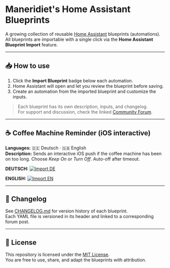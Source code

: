 # Maneridiet's Home Assistant Blueprints

A growing collection of reusable [Home Assistant](https://www.home-assistant.io) blueprints (automations).  
All blueprints are importable with a single click via the **Home Assistant Blueprint Import** feature.

---

## 📥 How to use

1. Click the **Import Blueprint** badge below each automation.  
2. Home Assistant will open and let you review the blueprint before saving.  
3. Create an automation from the imported blueprint and customize the inputs.  

> Each blueprint has its own description, inputs, and changelog.  
> For support and discussion, check the linked [Community Forum](https://community.home-assistant.io/c/blueprints-exchange/53).

---

## ☕ Coffee Machine Reminder (iOS interactive)

**Languages:** 🇩🇪 Deutsch · 🇬🇧 English  
**Description:** Sends an interactive iOS push if the coffee machine has been on too long. Choose *Keep On* or *Turn Off*. Auto-off after timeout.

**DEUTSCH:**
[![Import DE](https://my.home-assistant.io/badges/blueprint_import.svg)](https://my.home-assistant.io/redirect/blueprint_import/?blueprint_url=https%3A%2F%2Fraw.githubusercontent.com%2FManeridiet%2Fhome-assistant-blueprints%2Fmaster%2Fblueprints%2Fautomation%2FManeridiet%2Fcoffee_prompt_ios_de.yaml)  

**ENGLISH:**
[![Import EN](https://my.home-assistant.io/badges/blueprint_import.svg)](https://my.home-assistant.io/redirect/blueprint_import/?blueprint_url=https%3A%2F%2Fraw.githubusercontent.com%2FManeridiet%2Fhome-assistant-blueprints%2Fmaster%2Fblueprints%2Fautomation%2FManeridiet%2Fcoffee_prompt_ios_en.yaml)  

---

## 📖 Changelog

See [CHANGELOG.md](./CHANGELOG.md) for version history of each blueprint.  
Each YAML file is versioned in its header and linked to a corresponding forum post.

---

## 📜 License

This repository is licensed under the [MIT License](./LICENSE).  
You are free to use, share, and adapt the blueprints with attribution.

